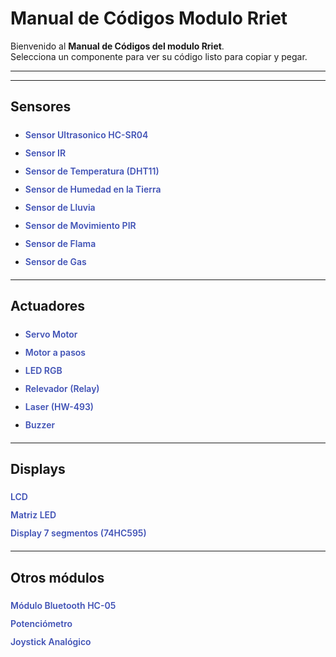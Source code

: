 # Manual de Códigos Modulo Rriet

Bienvenido al **Manual de Códigos del modulo Rriet**.  
Selecciona un componente para ver su código listo para copiar y pegar.  

---

<style>
.componente {
  position: relative;
  display: inline-block;
  cursor: pointer;
  color: #3F51B5;
  font-weight: 600;
  text-decoration: none;
  margin: 6px 0;
}

.componente img {
  visibility: hidden;
  opacity: 0;
  position: absolute;
  top: -10px;
  left: 110%;
  width: 160px;
  border-radius: 12px;
  box-shadow: 0 0 10px rgba(0,0,0,0.3);
  transition: opacity 0.3s ease, visibility 0.3s ease;
  z-index: 10;
}

.componente:hover img {
  visibility: visible;
  opacity: 1;
}
</style>

---

## Sensores

- <a href="Sensores/ultrasonico/" class="componente">Sensor Ultrasonico HC-SR04<img src="img/ultrasonico.png" alt="Ultrasonico"></a><br>  
- <a href="Sensores/infrarrojo/" class="componente">Sensor IR<img src="img/IR.png" alt="InfraRojo"></a><br> 
- <a href="Sensores/temperatura/" class="componente">Sensor de Temperatura (DHT11)<img src="img/temperatura.png" alt="DHT11"></a><br>
- <a href="Sensores/humedadtierra/" class="componente">Sensor de Humedad en la Tierra<img src="img/humedadtierra.png" alt="Humedad Tierra"></a><br>
- <a href="Sensores/humedad/" class="componente">Sensor de Lluvia<img src="img/humedad.png" alt="Sensor de Lluvia"></a><br>
- <a href="Sensores/movimiento/" class="componente">Sensor de Movimiento PIR<img src="img/movimiento.png" alt="PIR"></a><br>
- <a href="Sensores/flama/" class="componente">Sensor de Flama<img src="img/flama.png" alt="Sensor Flama"></a><br>
- <a href="Sensores/gas/" class="componente">Sensor de Gas<img src="img/gas.png" alt="Sensor Gas"></a><br>

---

## Actuadores

- <a href="Actuadores/servo/" class="componente">Servo Motor<img src="img/servo.png" alt="Servo"></a><br>
- <a href="Actuadores/motorpasos/" class="componente">Motor a pasos<img src="img/motorpasos.png" alt="Motor a pasos"></a><br>
- <a href="Actuadores/rgb/" class="componente">LED RGB<img src="img/rgb.png" alt="LED RGB"></a><br>  
- <a href="Actuadores/rele/" class="componente">Relevador (Relay)<img src="img/rele.png" alt="Rele"></a><br>  
- <a href="Actuadores/laser/" class="componente">Laser (HW-493)<img src="img/laser.png" alt="Laser"></a><br>  
- <a href="Actuadores/buzzer/" class="componente">Buzzer<img src="img/buzzer.png" alt="Buzzer"></a><br>  

---

## Displays

<a href="Pantalla/lcd/" class="componente">LCD<img src="img/lcd.png" alt="LCD"></a><br>
<a href="Pantalla/matriz/" class="componente">Matriz LED<img src="img/matriz.png" alt="Matriz LED"></a><br>
<a href="Pantalla/segmentos/" class="componente">Display 7 segmentos (74HC595)<img src="img/segmentos.png" alt="7 Segmentos"></a><br>

---

## Otros módulos

<a href="Otros/bluetooth/" class="componente">Módulo Bluetooth HC-05<img src="img/bluetooth.png" alt="Bluetooth HC-05"></a><br>
<a href="Otros/pote/" class="componente">Potenciómetro<img src="img/pote.png" alt="Potenciómetro"></a><br>
<a href="Otros/joystick/" class="componente">Joystick Analógico<img src="img/joystick.png" alt="Joystick"></a><br>


